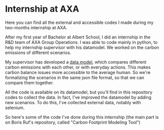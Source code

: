 # Internship at AXA

Here you can find all the external and accessible codes I made during my two-months internship at AXA.

After my first year of Bachelor at Albert School, I did an internship in the R&D team of AXA Group Operations. 
I was able to code mainly in python, to help my internship supervisor with his datamodel. We worked on the carbon emissions of different scenarios. 

My supervisor has developed a <a href="https://github.com/borisruf/carbon-footprint-modeling-tool/tree/main">data model</a>, which compares different carbon emissions with each other, or with everyday actions. This makes carbon balance issues more accessible to the average human. 
So we're formalizing the scenarios in the same json file format, so that we can compare them together.

All the code is available on its datamodel, but you'll find in this repository codes to collect the data.
In fact, I've improved the datamodel by adding new scenarios. To do this, I've collected external data, notably with selenium.

So here's some of the code I've done during this internship (the main part is on Boris Ruf's repository, called "Carbon Footprint Modeling Tool")
